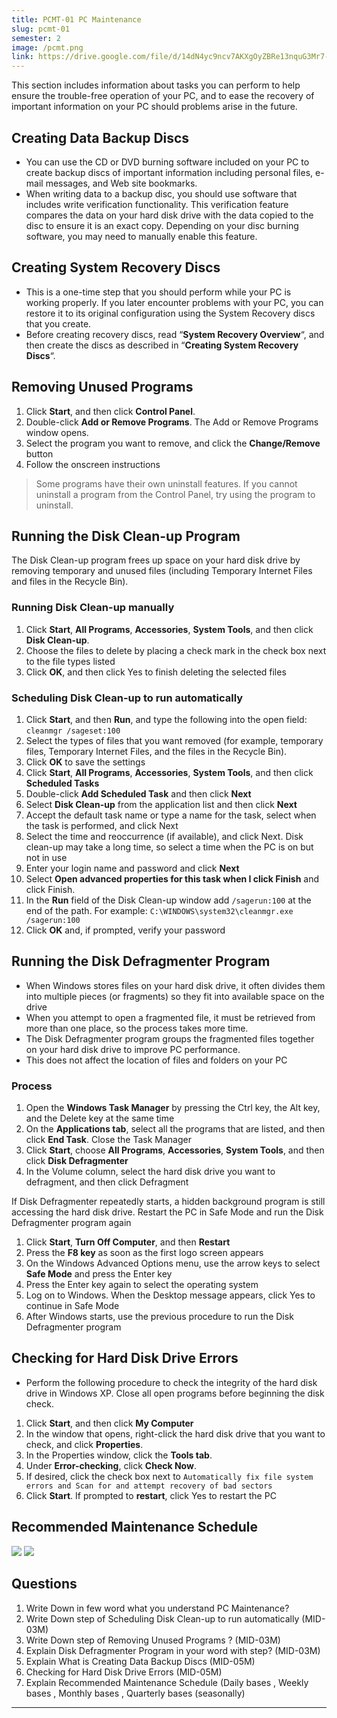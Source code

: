 ```yaml
---
title: PCMT-01 PC Maintenance
slug: pcmt-01
semester: 2
image: /pcmt.png
link: https://drive.google.com/file/d/14dN4yc9ncv7AKXgOyZBRe13nquG3Mr7-/view?usp=sharing
---
```


This section includes information about tasks you can perform to help ensure the trouble-free operation of your PC, and to ease the recovery of important information on your PC should problems arise in the future.

## Creating Data Backup Discs

- You can use the CD or DVD burning software included on your PC to create backup discs of important information including personal files, e-mail messages, and Web site bookmarks.
- When writing data to a backup disc, you should use software that includes write verification functionality. This verification feature compares the data on your hard disk drive with the data copied to the disc to ensure it is an exact copy. Depending on your disc burning software, you may need to manually enable this feature.

## Creating System Recovery Discs

- This is a one-time step that you should perform while your PC is working properly. If you later encounter problems with your PC, you can restore it to its original configuration using the System Recovery discs that you create.
- Before creating recovery discs, read “**System Recovery Overview**“, and then create the discs as described in “**Creating System Recovery Discs**“.

## Removing Unused Programs

1. Click **Start**, and then click **Control Panel**.
2. Double-click **Add or Remove Programs**. The Add or Remove Programs window opens.
3. Select the program you want to remove, and click the **Change/Remove** button
4. Follow the onscreen instructions

> Some programs have their own uninstall features. If you cannot uninstall a program from the Control Panel, try using the program to uninstall.

## Running the Disk Clean-up Program

The Disk Clean-up program frees up space on your hard disk drive by removing temporary and unused files (including Temporary Internet Files and files in the Recycle Bin).

### Running Disk Clean-up manually

1. Click **Start**, **All Programs**, **Accessories**, **System Tools**, and then click **Disk Clean-up**.
2. Choose the files to delete by placing a check mark in the check box next to the file types listed
3. Click **OK**, and then click Yes to finish deleting the selected files

### Scheduling Disk Clean-up to run automatically

1. Click **Start**, and then **Run**, and type the following into the open field: `cleanmgr /sageset:100`
2. Select the types of files that you want removed (for example, temporary files, Temporary Internet Files, and the files in the Recycle Bin).
3. Click **OK** to save the settings
4. Click **Start**, **All Programs**, **Accessories**, **System Tools**, and then click **Scheduled Tasks**
5. Double-click **Add Scheduled Task** and then click **Next**
6. Select **Disk Clean-up** from the application list and then click **Next**
7. Accept the default task name or type a name for the task, select when the task is performed, and click Next
8. Select the time and reoccurrence (if available), and click Next. Disk clean-up may take a long time, so select a time when the PC is on but not in use
9. Enter your login name and password and click **Next**
10. Select **Open advanced properties for this task when I click Finish** and click Finish.
11. In the **Run** field of the Disk Clean-up window add `/sagerun:100` at the end of the path. For example: `C:\WINDOWS\system32\cleanmgr.exe /sagerun:100`
12. Click **OK** and, if prompted, verify your password

## Running the Disk Defragmenter Program

- When Windows stores files on your hard disk drive, it often divides them into multiple pieces (or fragments) so they fit into available space on the drive
- When you attempt to open a fragmented file, it must be retrieved from more than one place, so the process takes more time.
- The Disk Defragmenter program groups the fragmented files together on your hard disk drive to improve PC performance.
- This does not affect the location of files and folders on your PC

### Process

1. Open the **Windows Task Manager** by pressing the Ctrl key, the Alt key, and the Delete key at the same time
2. On the **Applications tab**, select all the programs that are listed, and then click **End Task**. Close the Task Manager
3. Click **Start**, choose **All Programs**, **Accessories**, **System Tools**, and then click **Disk Defragmenter**
4. In the Volume column, select the hard disk drive you want to defragment, and then click Defragment

If Disk Defragmenter repeatedly starts, a hidden background program is still accessing the hard disk drive. Restart the PC in Safe Mode and run the Disk Defragmenter program again

1. Click **Start**, **Turn Off Computer**, and then **Restart**
2. Press the **F8 key** as soon as the first logo screen appears
3. On the Windows Advanced Options menu, use the arrow keys to select **Safe Mode** and press the Enter key
4. Press the Enter key again to select the operating system
5. Log on to Windows. When the Desktop message appears, click Yes to continue in Safe Mode
6. After Windows starts, use the previous procedure to run the Disk Defragmenter program

## Checking for Hard Disk Drive Errors

- Perform the following procedure to check the integrity of the hard disk drive in Windows XP. Close all open programs before beginning the disk check.

1. Click **Start**, and then click **My Computer**
2. In the window that opens, right-click the hard disk drive that you want to check, and click **Properties**.
3. In the Properties window, click the **Tools tab**.
4. Under **Error-checking**, click **Check Now**.
5. If desired, click the check box next to `Automatically fix file system errors and Scan for and attempt recovery of bad sectors`
6. Click **Start**. If prompted to **restart**, click Yes to restart the PC

## Recommended Maintenance Schedule

![](/pcmt/1pcmt1.png)
![](/pcmt/1pcmt2.png)

## Questions

1. Write Down in few word what you understand PC Maintenance?
2. Write Down step of Scheduling Disk Clean-up to run automatically (MID-03M)
3. Write Down step of Removing Unused Programs ? (MID-03M)
4. Explain Disk Defragmenter Program in your word with step? (MID-03M)
5. Explain What is Creating Data Backup Discs (MID-05M)
6. Checking for Hard Disk Drive Errors (MID-05M)
7. Explain Recommended Maintenance Schedule (Daily bases , Weekly bases , Monthly bases , Quarterly bases (seasonally)

---
